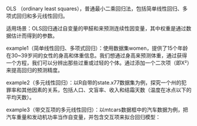 OLS （ordinary least squares），普通最小二乘回归法，包括简单线性回归、多项式回归和多元线性回归。

适用场景：OLS回归通过自变量的甲醛和来预测连续性因变量，其中权重是通过数据估计而得到的参数。

example1（简单线性回归、多项式回归）：使用数据集women，提供了15个年龄在30~39岁间的女性的身高和体重信息。我们想通过身高来预测体重，通过获得一个方程，我们可以分辨出那些过重或过轻的个体。通过添加一个二次项（即X²）来提高回归的预测精度。

example2（多元线性回归）：以R自带的state.x77数据集为例，探究一个州的犯罪率和其他因素的关系，包括人口、文盲率、收入和结霜天数（温度在冰点以下的平均天数）。

example3（带交互项的多元线性回归）：以mtcars数据框中的汽车数据为例，把汽车重量和发动机功率当作自变量，并包含交互项来拟合回归模型：

